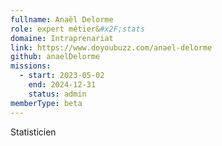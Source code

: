 ```yaml
---
fullname: Anaël Delorme
role: expert métier&#x2F;stats
domaine: Intraprenariat
link: https://www.doyoubuzz.com/anael-delorme
github: anaelDelorme
missions:
  - start: 2023-05-02
    end: 2024-12-31
    status: admin
memberType: beta
---
```


Statisticien
